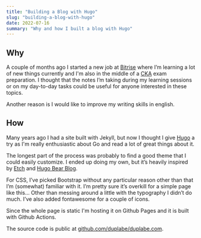 ```yaml
---
title: "Building a Blog with Hugo"
slug: "building-a-blog-with-hugo"
date: 2022-07-16
summary: "Why and how I built a blog with Hugo"
---
```


## Why

A couple of months ago I started a new job at [Bitrise](https://www.bitrise.io/) where I’m learning a lot of new things
currently and I'm also in the middle of a [CKA](https://www.cncf.io/certification/cka/) exam preparation. I thought that
the notes I’m taking during my learning sessions or on my day-to-day tasks could be useful for anyone interested in
these topics.

Another reason is I would like to improve my writing skills in english.

## How

Many years ago I had a site built with Jekyll, but now I thought I give [Hugo](https://gohugo.io/) a try as I'm really
enthusiastic about Go and read a lot of great things about it.

The longest part of the process was probably to find a good theme that I could easily customize. I ended up doing my
own, but it’s heavily inspired by [Etch](https://themes.gohugo.io/themes/etch/)
and [Hugo Bear Blog](https://themes.gohugo.io/themes/hugo-bearblog/).

For CSS, I’ve picked Bootstrap without any particular reason other than that I’m (somewhat) familiar with it. I’m pretty
sure it’s overkill for a simple page like this… Other than messing around a little with the typography I didn’t do much.
I’ve also added fontawesome for a couple of icons.

Since the whole page is static I'm hosting it on Github Pages and it is built with Github Actions.

The source code is public at [github.com/duplabe/duplabe.com](https://github.com/duplabe/duplabe.com).

